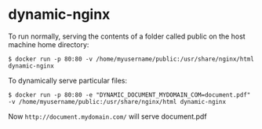 # dynamic-nginx

To run normally, serving the contents of a folder called public on the host machine home directory:

`$ docker run -p 80:80 -v /home/myusername/public:/usr/share/nginx/html dynamic-nginx`

To dynamically serve particular files:

`$ docker run -p 80:80 -e "DYNAMIC_DOCUMENT_MYDOMAIN_COM=document.pdf" -v /home/myusername/public:/usr/share/nginx/html dynamic-nginx`

Now `http://document.mydomain.com/` will serve document.pdf